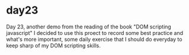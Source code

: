 # day23
Day 23, another demo from the reading of the book "DOM scripting javascript"
I decided to use this proect to record some best practice and what's more important, some daily exercise that I should do everyday to keep sharp of my DOM scripting skills.
